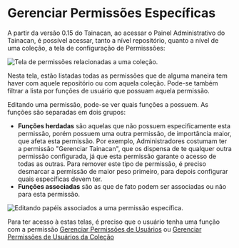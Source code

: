 # Gerenciar Permissões Específicas

A partir da versão 0.15 do Tainacan, ao acessar o Painel Administrativo do Tainacan, é possível acessar, tanto a nível repositório, quanto a nível de uma coleção, a tela de configuração de Permisssões:

![Tela de permissões relacionadas a uma coleção.](/_assets/images/manage-specific-capabilities-1.png)

Nesta tela, estão listadas todas as permissões que de alguma maneira tem haver com aquele repositório ou com aquela coleção. Pode-se também filtrar a lista por funções de usuário que possuam aquela permissão.

Editando uma permissão, pode-se ver quais funções a possuem. As funções são separadas em dois grupos: 
 * **Funções herdadas** são aquelas que não possuem especificamente esta permissão, porém possuem uma outra permissão, de importância maior, que afeta esta permissão. Por exemplo, Administradores costumam ter a permissão "Gerenciar Tainacan", que os dispensa de te qualquer outra permissão configurada, já que esta permissão garante o acesso de todas as outras. Para remover este tipo de permissão, é preciso desmarcar a permissão de maior peso primeiro, para depois configurar quais específicas devem ter.
 * **Funções associadas** são as que de fato podem ser associadas ou não para esta permissão.

![Editando papéis associados a uma permissão específica.](/_assets/images/manage-specific-capabilities-2.png)

Para ter acesso à estas telas, é preciso que o usuário tenha uma função com a permissão [Gerenciar Permissões de Usuários](/pt-br/capabilities#repositório-em-geral) ou [Gerenciar Permissões de Usuários da Coleção](/pt-br/capabilities#coleção)